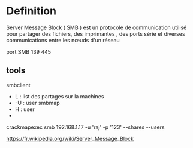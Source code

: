 # **Definition** 

Server Message Block ( SMB ) est un protocole de communication utilisé pour partager des fichiers, des imprimantes , des ports série et diverses communications entre les nœuds d'un réseau 




port SMB 
139 
445 
## tools 
smbclient 
 - L : list des partages sur la machines 
 - -U : user 
 smbmap 
 - H : user 
 -
 crackmapexec smb 192.168.1.17 -u 'raj' -p '123' --shares
 --users 
 

https://fr.wikipedia.org/wiki/Server_Message_Block